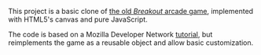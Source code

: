 This project is a basic clone of [the old _Breakout_ arcade game](https://en.wikipedia.org/wiki/Breakout_(video_game)), implemented with HTML5's canvas and pure JavaScript.

The code is based on a Mozilla Developer Network [tutorial](https://developer.mozilla.org/en-US/docs/Games/Tutorials/2D_Breakout_game_pure_JavaScript), but reimplements the game as a reusable object and allow basic customization.